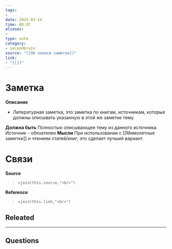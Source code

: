 ```yaml
---
tags: 
- 
date: 2025-03-14
time: 00:07
aliases: 
-
type: note
category: 
- secondbrain
source: "[[Об записи заметок]]"
link: 
- "[[]]"
---
```

# Заметка

**Описание**
- Литературная заметка, это заметка по книгам, источникам, которые должны описывать указанную в этой же заметке тему. 

**Должна быть**
Полностью описывающее тему из данного источника.
Источник - обязателен
**Мысли**
При использовании с  [[Мимолетные заметки]] и чтением статей/книг, это сделает лучший вариант. 

# Связи

**Source**
>`=join(this.source,"<br>")`

**Reference**
>`=join(this.link,"<br>")`


**Releated**
-

---

**Questions**
-